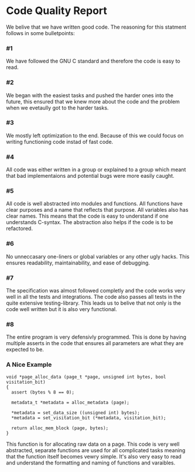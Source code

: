 # Code Quality Report
We belive that we have written good code. The reasoning for this statment follows in some bulletpoints:
### #1
We have followed the GNU C standard and therefore the code is easy to read.
### #2
We began with the easiest tasks and pushed the harder ones into the future, this ensured that we knew more about the
code and the problem when we evetaully got to the harder tasks.
### #3
We mostly left optimization to the end. Because of this we could focus on writing functioning code instad of fast code.
### #4
All code was either written in a group or explained to a group which meant that bad implementaions and potential
bugs were more easily caught.
### #5
All code is well abstracted into modules and functions. All functions have clear purposes and a name that reflects
that purpose. All variables also has clear names. This means that the code is easy to understand if one understands
C-syntax. The abstraction also helps if the code is to be refactored.
### #6
No unneccasary one-liners or global variables or any other ugly hacks. This ensures readability, maintainability,
and ease of debugging.
### #7
The specification was almost followed completly and the code works very well in all the tests and integrations.
The code also passes all tests in the quite extensive testing-library. This leads us to belive that not only is
the code well written but it is also very functional.
### #8
The entire program is very defensivly programmed. This is done by having multiple asserts in the code that ensures
all parameters are what they are expected to be.
### A Nice Example
```
void *page_alloc_data (page_t *page, unsigned int bytes, bool visitation_bit)
{
  assert (bytes % 8 == 0);

  metadata_t *metadata = alloc_metadata (page);

  *metadata = set_data_size ((unsigned int) bytes);
  *metadata = set_visitation_bit (*metadata, visitation_bit);

  return alloc_mem_block (page, bytes);
}
```
This function is for allocating raw data on a page. This code is very well abstracted, separate functions are used
for all complicated tasks meaning that the function itself becomes vewry simple. It's also very easy to read and
understand the formatting and naming of functions and varaibles.
